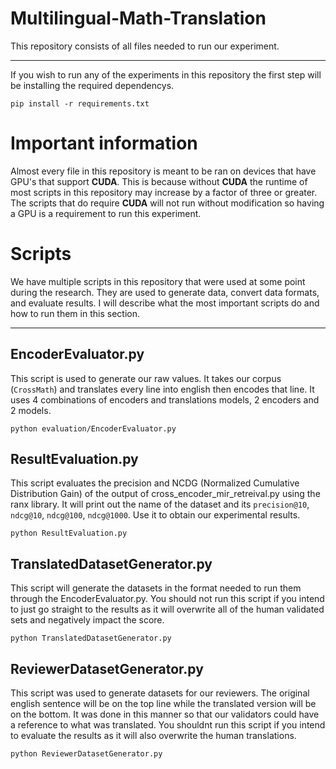 # Multilingual-Math-Translation
This repository consists of all files needed to run our experiment.
<hr/>

If you wish to run any of the experiments in this repository the first step will be installing the required dependencys.
```
pip install -r requirements.txt
```
# Important information
Almost every file in this repository is meant to be ran on devices that have GPU's that support <b>CUDA</b>. This is because without <b>CUDA</b> the runtime of most scripts in this repository may increase by a factor of three or greater. The scripts that do require <b>CUDA</b> will not run without modification so having a GPU is a requirement to run this experiment.

# Scripts
We have multiple scripts in this repository that were used at some point during the research. They are used to generate data, convert data formats, and evaluate results. I will describe what the most important scripts do and how to run them in this section.
<hr/>

## EncoderEvaluator.py
This script is used to generate our raw values. It takes our corpus (`CrossMath`) and translates every line into english then encodes that line. It uses 4 combinations of encoders and translations models, 2 encoders and 2 models.

```
python evaluation/EncoderEvaluator.py
```

## ResultEvaluation.py
This script evaluates the precision and NCDG (Normalized Cumulative Distribution Gain) of the output of cross_encoder_mir_retreival.py using the ranx library. It will print out the name of the dataset and its `precision@10`, `ndcg@10`, `ndcg@100`, `ndcg@1000`. Use it to obtain our experimental results.

```
python ResultEvaluation.py
```

## TranslatedDatasetGenerator.py
This script will generate the datasets in the format needed to run them through the EncoderEvaluator.py. You should not run this script if you intend to just go straight to the results as it will overwrite all of the human validated sets and negatively impact the score.

```
python TranslatedDatasetGenerator.py
```

## ReviewerDatasetGenerator.py
This script was used to generate datasets for our reviewers. The original english sentence will be on the top line while the translated version will be on the bottom. It was done in this manner so that our validators could have a reference to what was translated. You shouldnt run this script if you intend to evaluate the results as it will also overwrite the human translations.

```
python ReviewerDatasetGenerator.py
```


